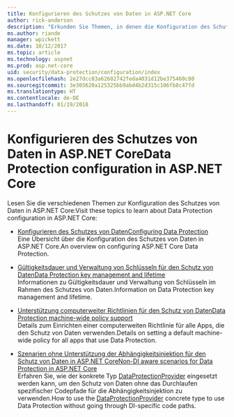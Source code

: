 ```yaml
---
title: Konfigurieren des Schutzes von Daten in ASP.NET Core
author: rick-anderson
description: "Erkunden Sie Themen, in denen die Konfiguration des Schutzes von Daten in ASP.NET Core erläutert wird."
ms.author: riande
manager: wpickett
ms.date: 10/12/2017
ms.topic: article
ms.technology: aspnet
ms.prod: asp.net-core
uid: security/data-protection/configuration/index
ms.openlocfilehash: 2e27dcc83a62682742feda4031d12be375460c80
ms.sourcegitcommit: 3e303620a125325bb9abd4b2d315c106fb8c47fd
ms.translationtype: HT
ms.contentlocale: de-DE
ms.lasthandoff: 01/19/2018
---
```

# <a name="data-protection-configuration-in-aspnet-core"></a><span data-ttu-id="a99a3-103">Konfigurieren des Schutzes von Daten in ASP.NET Core</span><span class="sxs-lookup"><span data-stu-id="a99a3-103">Data Protection configuration in ASP.NET Core</span></span>

<span data-ttu-id="a99a3-104">Lesen Sie die verschiedenen Themen zur Konfiguration des Schutzes von Daten in ASP.NET Core:</span><span class="sxs-lookup"><span data-stu-id="a99a3-104">Visit these topics to learn about Data Protection configuration in ASP.NET Core:</span></span>

* [<span data-ttu-id="a99a3-105">Konfigurieren des Schutzes von Daten</span><span class="sxs-lookup"><span data-stu-id="a99a3-105">Configuring Data Protection</span></span>](xref:security/data-protection/configuration/overview)  
  <span data-ttu-id="a99a3-106">Eine Übersicht über die Konfiguration des Schutzes von Daten in ASP.NET Core.</span><span class="sxs-lookup"><span data-stu-id="a99a3-106">An overview on configuring ASP.NET Core Data Protection.</span></span>

* [<span data-ttu-id="a99a3-107">Gültigkeitsdauer und Verwaltung von Schlüsseln für den Schutz von Daten</span><span class="sxs-lookup"><span data-stu-id="a99a3-107">Data Protection key management and lifetime</span></span>](xref:security/data-protection/configuration/default-settings)  
  <span data-ttu-id="a99a3-108">Informationen zu Gültigkeitsdauer und Verwaltung von Schlüsseln im Rahmen des Schutzes von Daten.</span><span class="sxs-lookup"><span data-stu-id="a99a3-108">Information on Data Protection key management and lifetime.</span></span>

* [<span data-ttu-id="a99a3-109">Unterstützung computerweiter Richtlinien für den Schutz von Daten</span><span class="sxs-lookup"><span data-stu-id="a99a3-109">Data Protection machine-wide policy support</span></span>](xref:security/data-protection/configuration/machine-wide-policy)  
  <span data-ttu-id="a99a3-110">Details zum Einrichten einer computerweiten Richtlinie für alle Apps, die den Schutz von Daten verwenden.</span><span class="sxs-lookup"><span data-stu-id="a99a3-110">Details on setting a default machine-wide policy for all apps that use Data Protection.</span></span>

* [<span data-ttu-id="a99a3-111">Szenarien ohne Unterstützung der Abhängigkeitsinjektion für den Schutz von Daten in ASP.NET Core</span><span class="sxs-lookup"><span data-stu-id="a99a3-111">Non-DI aware scenarios for Data Protection in ASP.NET Core</span></span>](xref:security/data-protection/configuration/non-di-scenarios)  
  <span data-ttu-id="a99a3-112">Erfahren Sie, wie der konkrete Typ [DataProtectionProvider](/dotnet/api/Microsoft.AspNetCore.DataProtection.DataProtectionProvider) eingesetzt werden kann, um den Schutz von Daten ohne das Durchlaufen spezifischer Codepfade für die Abhängigkeitsinjektion zu verwenden.</span><span class="sxs-lookup"><span data-stu-id="a99a3-112">How to use the [DataProtectionProvider](/dotnet/api/Microsoft.AspNetCore.DataProtection.DataProtectionProvider) concrete type to use Data Protection without going through DI-specific code paths.</span></span>
